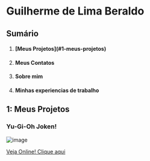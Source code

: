 <h1> Guilherme de Lima Beraldo </h1>
<h2>Sumário</h2>
<ol>
  <li><h4>[Meus Projetos](#1-meus-projetos)</h4></li>
  <li><h4>Meus Contatos</h4></li>
  <li><h4>Sobre mim</h4></li>
  <li><h4>Minhas experiencias de trabalho</h4></li>
</ol>

<h2>1: Meus Projetos</h2>
<h3>Yu-Gi-Oh Joken!</h3>

![image](https://github.com/Guilherme-Beraldo/teste-port/assets/119258473/55587277-94c3-4d4e-9c13-2601ee256cb5)

[Veja Online! Clique aqui](https://guilherme-beraldo.github.io/yu-gi-oh-joken/)
